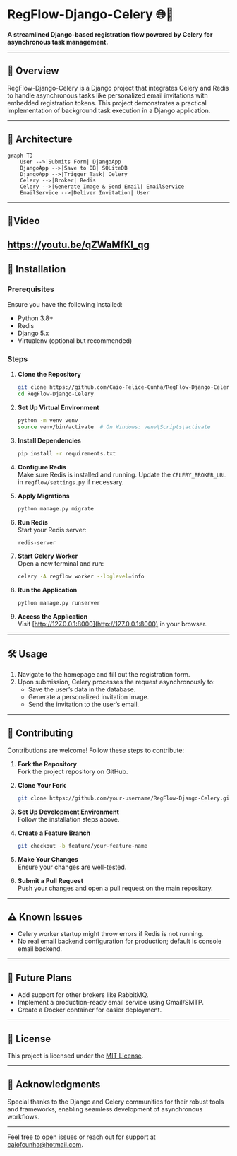 # RegFlow-Django-Celery 🌐🚀  

**A streamlined Django-based registration flow powered by Celery for asynchronous task management.**

---

## 📖 Overview  
RegFlow-Django-Celery is a Django project that integrates Celery and Redis to handle asynchronous tasks like personalized email invitations with embedded registration tokens. This project demonstrates a practical implementation of background task execution in a Django application.  

---

## 🎨 Architecture  

```mermaid
graph TD
    User -->|Submits Form| DjangoApp
    DjangoApp -->|Save to DB| SQLiteDB
    DjangoApp -->|Trigger Task| Celery
    Celery -->|Broker| Redis
    Celery -->|Generate Image & Send Email| EmailService
    EmailService -->|Deliver Invitation| User
```

---
## 🎥Video
https://youtu.be/qZWaMfKl_qg
---

## 🚀 Installation  

### Prerequisites  
Ensure you have the following installed:  
- Python 3.8+
- Redis  
- Django 5.x  
- Virtualenv (optional but recommended)  

### Steps  

1. **Clone the Repository**  
   ```bash
   git clone https://github.com/Caio-Felice-Cunha/RegFlow-Django-Celery.git
   cd RegFlow-Django-Celery
   ```  

2. **Set Up Virtual Environment**  
   ```bash
   python -m venv venv
   source venv/bin/activate  # On Windows: venv\Scripts\activate
   ```  

3. **Install Dependencies**  
   ```bash
   pip install -r requirements.txt
   ```  

4. **Configure Redis**  
   Make sure Redis is installed and running. Update the `CELERY_BROKER_URL` in `regflow/settings.py` if necessary.  

5. **Apply Migrations**  
   ```bash
   python manage.py migrate
   ```  

6. **Run Redis**  
   Start your Redis server:  
   ```bash
   redis-server
   ```  

7. **Start Celery Worker**  
   Open a new terminal and run:  
   ```bash
   celery -A regflow worker --loglevel=info
   ```  

8. **Run the Application**  
   ```bash
   python manage.py runserver
   ```  

9. **Access the Application**  
   Visit [http://127.0.0.1:8000](http://127.0.0.1:8000) in your browser.  

---

## 🛠 Usage  

1. Navigate to the homepage and fill out the registration form.  
2. Upon submission, Celery processes the request asynchronously to:  
   - Save the user’s data in the database.  
   - Generate a personalized invitation image.  
   - Send the invitation to the user’s email.  

---

## 🤝 Contributing  

Contributions are welcome! Follow these steps to contribute:  

1. **Fork the Repository**  
   Fork the project repository on GitHub.  

2. **Clone Your Fork**  
   ```bash
   git clone https://github.com/your-username/RegFlow-Django-Celery.git
   ```  

3. **Set Up Development Environment**  
   Follow the installation steps above.  

4. **Create a Feature Branch**  
   ```bash
   git checkout -b feature/your-feature-name
   ```  

5. **Make Your Changes**  
   Ensure your changes are well-tested.  

6. **Submit a Pull Request**  
   Push your changes and open a pull request on the main repository.  

---

## ⚠️ Known Issues  

- Celery worker startup might throw errors if Redis is not running.  
- No real email backend configuration for production; default is console email backend.  

---

## 🌟 Future Plans  

- Add support for other brokers like RabbitMQ.  
- Implement a production-ready email service using Gmail/SMTP.  
- Create a Docker container for easier deployment.  

---

## 📜 License  

This project is licensed under the [MIT License](LICENSE).  

---

## 🙌 Acknowledgments  

Special thanks to the Django and Celery communities for their robust tools and frameworks, enabling seamless development of asynchronous workflows.  

---  
Feel free to open issues or reach out for support at [caiofcunha@hotmail.com](mailto:caiofcunha@hotmail.com).  